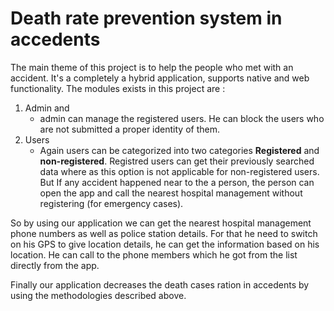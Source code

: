 # Death rate prevention system in accedents

The main theme of this project is to help the people who met with an accident. It's a completely a hybrid application, supports native and web functionality.
The modules exists in this project are :
1. Admin and
   + admin can manage the registered users. He can block the users who are not submitted a proper identity of them.
2. Users
   + Again users can be categorized into two categories **Registered** and **non-registered**. Registred users can get their previously searched data where as this option is not applicable for non-registered users. But If any accident happened near to the a person, the person can open the app and call the nearest hospital management without registering (for emergency cases).


So by using our application we can get the nearest hospital management phone numbers as well as police station details. For that he need to switch on his GPS to give location details, he can get the information based on his location. He can call to the phone members which he got from the list directly from the app.

Finally our application decreases the death cases ration in accedents by using the methodologies described above.
